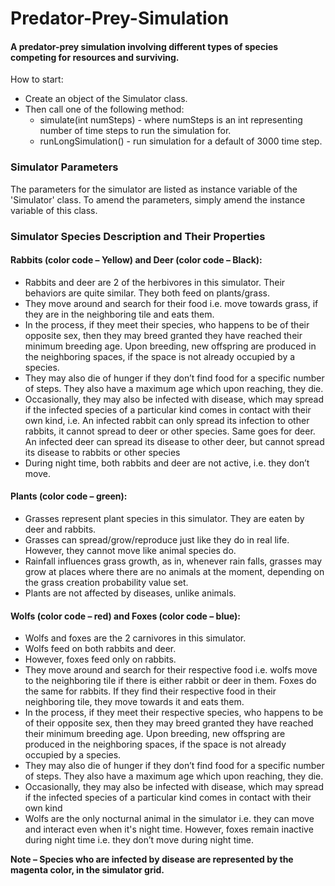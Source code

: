# Predator-Prey-Simulation
#### A predator-prey simulation involving different types of species competing for resources and surviving.

How to start:
- Create an object of the Simulator class.
- Then call one of the following method:
  - simulate(int numSteps) - where numSteps is an int representing number of time steps to run the simulation for.
  - runLongSimulation() - run simulation for a default of 3000 time step.
 
### Simulator Parameters
The parameters for the simulator are listed as instance variable of the 'Simulator' class. To amend the parameters, simply amend the instance variable of this class.
 
### Simulator Species Description and Their Properties
#### Rabbits (color code – Yellow) and Deer (color code – Black):
* Rabbits and deer are 2 of the herbivores in this simulator. Their behaviors are quite similar. They both feed on plants/grass.
* They move around and search for their food i.e. move towards grass, if they are in the neighboring tile and eats them.
* In the process, if they meet their species, who happens to be of their opposite sex, then they may breed granted they have reached their minimum breeding age. Upon breeding, new offspring are produced in the neighboring spaces, if the space is not already occupied by a species.
* They may also die of hunger if they don’t find food for a specific number of steps. They also have a maximum age which upon reaching, they die.
* Occasionally, they may also be infected with disease, which may spread if the infected species of a particular kind comes in contact with their own kind, i.e. An infected rabbit can only spread its infection to other rabbits, it cannot spread to deer or other species. Same goes for deer. An infected deer can spread its disease to other deer, but cannot spread its disease to rabbits or other species
* During night time, both rabbits and deer are not active, i.e. they don’t move.

#### Plants (color code – green):
* Grasses represent plant species in this simulator. They are eaten by deer and rabbits.
* Grasses can spread/grow/reproduce just like they do in real life. However, they cannot move like animal species do.
* Rainfall influences grass growth, as in, whenever rain falls, grasses may grow at places where there are no animals at the moment, depending on the grass creation probability value set.
* Plants are not affected by diseases, unlike animals.

#### Wolfs (color code – red) and Foxes (color code – blue):
* Wolfs and foxes are the 2 carnivores in this simulator.
* Wolfs feed on both rabbits and deer.
* However, foxes feed only on rabbits.
* They move around and search for their respective food i.e. wolfs move to the neighboring tile if there is either rabbit or deer in them. Foxes do the same for rabbits. If they find their respective food in their neighboring tile, they move towards it and eats them.
* In the process, if they meet their respective species, who happens to be of their opposite sex, then they may breed granted they have reached their minimum breeding age. Upon breeding, new offspring are produced in the neighboring spaces, if the space is not already occupied by a species.
* They may also die of hunger if they don’t find food for a specific number of steps. They also have a maximum age which upon reaching, they die.
* Occasionally, they may also be infected with disease, which may spread if the infected species of a particular kind comes in contact with their own kind
* Wolfs are the only nocturnal animal in the simulator i.e. they can move and interact even when it's night time. However, foxes remain inactive during night time i.e. they don’t move during night time.

**Note – Species who are infected by disease are represented by the magenta color, in the simulator grid.**
